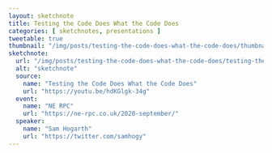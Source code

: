 ```yaml
---
layout: sketchnote
title: Testing the Code Does What the Code Does
categories: [ sketchnotes, presentations ]
tweetable: true
thumbnail: "/img/posts/testing-the-code-does-what-the-code-does/thumbnail-420x255.png"
sketchnote:
  url: "/img/posts/testing-the-code-does-what-the-code-does/testing-the-code-does-what-the-code-does.png"
  alt: "sketchnote"
  source:
    name: "Testing the Code Does What the Code Does"
    url: "https://youtu.be/hdKGlgk-34g"
  event:
    name: "NE RPC"
    url: "https://ne-rpc.co.uk/2020-september/"
  speaker: 
    name: "Sam Hogarth"
    url: "https://twitter.com/samhogy"
---
```


